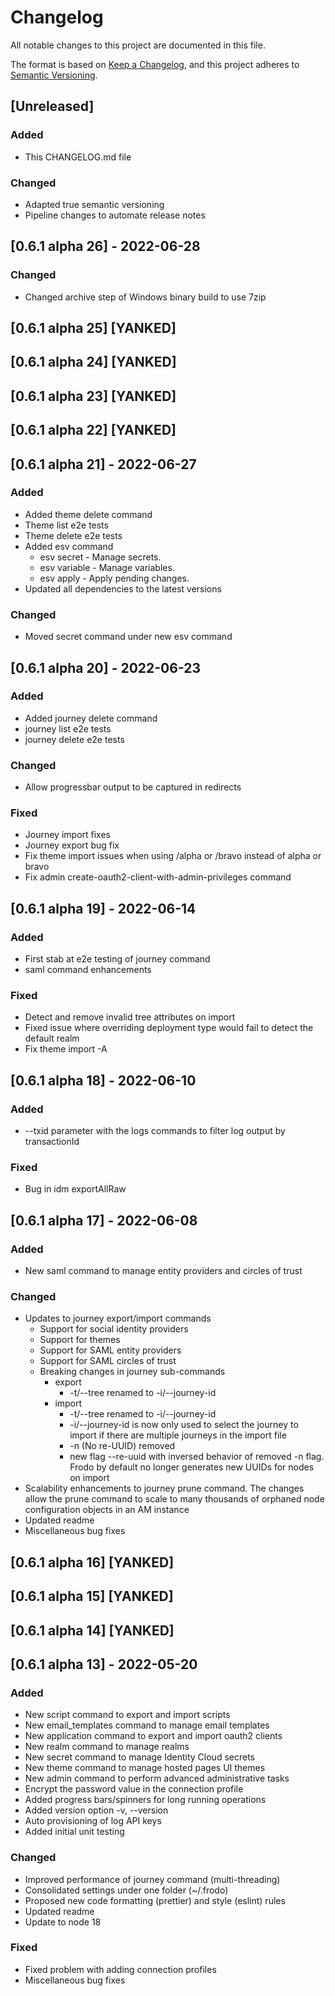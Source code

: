 # Changelog

All notable changes to this project are documented in this file.

The format is based on [Keep a Changelog](https://keepachangelog.com/en/1.0.0/),
and this project adheres to [Semantic Versioning](https://semver.org/spec/v2.0.0.html).

## [Unreleased]

### Added
- This CHANGELOG.md file

### Changed
- Adapted true semantic versioning
- Pipeline changes to automate release notes

## [0.6.1 alpha 26] - 2022-06-28

### Changed
- Changed archive step of Windows binary build to use 7zip

## [0.6.1 alpha 25] [YANKED]

## [0.6.1 alpha 24] [YANKED]

## [0.6.1 alpha 23] [YANKED]

## [0.6.1 alpha 22] [YANKED]

## [0.6.1 alpha 21] - 2022-06-27

### Added
- Added theme delete command
- Theme list e2e tests
- Theme delete e2e tests
- Added esv command
  - esv secret - Manage secrets.
  - esv variable - Manage variables.
  - esv apply - Apply pending changes.
- Updated all dependencies to the latest versions

### Changed
- Moved secret command under new esv command

## [0.6.1 alpha 20] - 2022-06-23

### Added
- Added journey delete command
- journey list e2e tests
- journey delete e2e tests

### Changed
- Allow progressbar output to be captured in redirects

### Fixed
- Journey import fixes
- Journey export bug fix
- Fix theme import issues when using /alpha or /bravo instead of alpha or bravo
- Fix admin create-oauth2-client-with-admin-privileges command

## [0.6.1 alpha 19] - 2022-06-14

### Added
- First stab at e2e testing of journey command
- saml command enhancements

### Fixed
- Detect and remove invalid tree attributes on import
- Fixed issue where overriding deployment type would fail to detect the default realm
- Fix theme import -A


## [0.6.1 alpha 18] - 2022-06-10

### Added
- --txid parameter with the logs commands to filter log output by transactionId

### Fixed
- Bug in idm exportAllRaw

## [0.6.1 alpha 17] - 2022-06-08

### Added
- New saml command to manage entity providers and circles of trust

### Changed
- Updates to journey export/import commands
  - Support for social identity providers
  - Support for themes
  - Support for SAML entity providers
  - Support for SAML circles of trust
  - Breaking changes in journey sub-commands
    - export
      - -t/--tree renamed to -i/--journey-id
    - import
      - -t/--tree renamed to -i/--journey-id
      - -i/--journey-id is now only used to select the journey to import if there are multiple journeys in the import file
      - -n (No re-UUID) removed
      - new flag --re-uuid with inversed behavior of removed -n flag. Frodo by default no longer generates new UUIDs for nodes on import
- Scalability enhancements to journey prune command. The changes allow the prune command to scale to many thousands of orphaned node configuration objects in an AM instance
- Updated readme
- Miscellaneous bug fixes

## [0.6.1 alpha 16] [YANKED]

## [0.6.1 alpha 15] [YANKED]

## [0.6.1 alpha 14] [YANKED]

## [0.6.1 alpha 13] - 2022-05-20

### Added
- New script command to export and import scripts
- New email_templates command to manage email templates
- New application command to export and import oauth2 clients
- New realm command to manage realms
- New secret command to manage Identity Cloud secrets
- New theme command to manage hosted pages UI themes
- New admin command to perform advanced administrative tasks
- Encrypt the password value in the connection profile
- Added progress bars/spinners for long running operations
- Added version option -v, --version
- Auto provisioning of log API keys
- Added initial unit testing

### Changed
- Improved performance of journey command (multi-threading)
- Consolidated settings under one folder (~/.frodo)
- Proposed new code formatting (prettier) and style (eslint) rules
- Updated readme
- Update to node 18

### Fixed 
- Fixed problem with adding connection profiles
- Miscellaneous bug fixes
